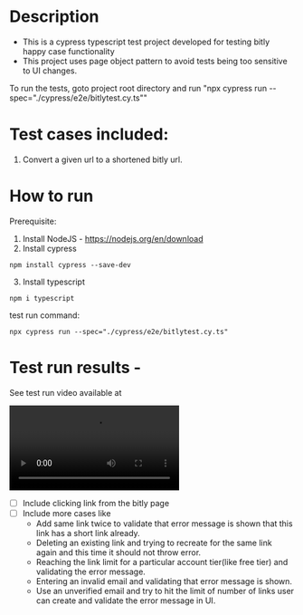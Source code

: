 # Description
* This is a cypress typescript test project developed for testing bitly happy case functionality
* This project uses page object pattern to avoid tests being too sensitive to UI changes.

To run the tests, goto project root directory and run "npx cypress run --spec="./cypress/e2e/bitlytest.cy.ts""

# Test cases included:
1. Convert a given url to a shortened bitly url.
# How to run
Prerequisite: 
1. Install NodeJS - https://nodejs.org/en/download
2. Install cypress 
```
npm install cypress --save-dev
```
3. Install typescript 
```
npm i typescript
```

test run command: 
```
npx cypress run --spec="./cypress/e2e/bitlytest.cy.ts"
```


# Test run results - 
See test run video available at 

<video src="https://github.com/vanitha128/CypressUITests/assets/64456109/6956d280-43b2-4cff-9a4d-c247b4dca5b9"></video>


- [ ] Include clicking link from the bitly page
- [ ] Include more cases like
  - Add same link twice to validate that error message is shown that this link has a short link already.
  - Deleting an existing link and trying to recreate for the same link again and this time it should not throw error.
  - Reaching the link limit for a particular account tier(like free tier) and validating the error message.
  - Entering an invalid email and validating that error message is shown.
  - Use an unverified email and try to hit the limit of number of links user can create and validate the error message in UI.

